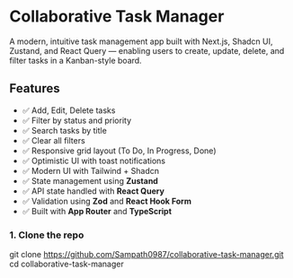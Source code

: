 # Collaborative Task Manager

A modern, intuitive task management app built with Next.js, Shadcn UI, Zustand, and React Query — enabling users to create, update, delete, and filter tasks in a Kanban-style board.

## Features

- ✅ Add, Edit, Delete tasks
- ✅ Filter by status and priority
- ✅ Search tasks by title
- ✅ Clear all filters
- ✅ Responsive grid layout (To Do, In Progress, Done)
- ✅ Optimistic UI with toast notifications
- ✅ Modern UI with Tailwind + Shadcn
- ✅ State management using **Zustand**
- ✅ API state handled with **React Query**
- ✅ Validation using **Zod** and **React Hook Form**
- ✅ Built with **App Router** and **TypeScript**

### 1. Clone the repo

git clone https://github.com/Sampath0987/collaborative-task-manager.git
cd collaborative-task-manager

